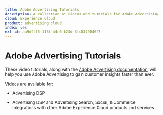 ```yaml
---
title: Adobe Advertising Tutorials
description: A collection of videos and tutorials for Adobe Advertising.
cloud: Experience Cloud
product: advertising cloud
index: yes
exl-id: aa9d9ff5-115f-44c6-b23d-3fc034904697
---
```

# Adobe Advertising Tutorials

These video tutorials, along with the [Adobe Advertising documentation](https://experienceleague.adobe.com/docs/advertising-cloud.html), will help you use Adobe Advertising to gain customer insights faster than ever.

Videos are available for:

* Advertising DSP

* Advertising DSP and Advertising Search, Social, & Commerce integrations with other Adobe Experience Cloud products and services

<!--
See other -learn tutorials landing pages to get ideas for additional content
-->
